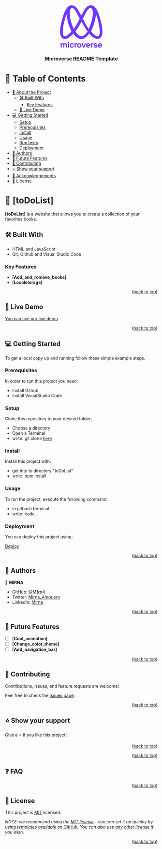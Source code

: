 <a name="readme-top"></a>

<!--
HOW TO USE:
This is an example of how you may give instructions on setting up your project locally.

Modify this file to match your project and remove sections that don't apply.

REQUIRED SECTIONS:
- Table of Contents
- About the Project
  - Built With
  - Live Demo
- Getting Started
- Authors
- Future Features
- Contributing
- Show your support
- Acknowledgements
- License

After you're finished please remove all the comments and instructions!
-->

<div align="center">

  <img src="murple_logo.png" alt="logo" width="140"  height="auto" />
  <br/>

  <h3><b>Microverse README Template</b></h3>

</div>

<!-- TABLE OF CONTENTS -->

# 📗 Table of Contents

- [📖 About the Project](#about-project)
  - [🛠 Built With](#built-with)
    - [Key Features](#key-features)
  - [🚀 Live Demo](#live-demo)
- [💻 Getting Started](#getting-started)
  - [Setup](#setup)
  - [Prerequisites](#prerequisites)
  - [Install](#install)
  - [Usage](#usage)
  - [Run tests](#run-tests)
  - [Deployment](#triangular_flag_on_post-deployment)
- [👥 Authors](#authors)
- [🔭 Future Features](#future-features)
- [🤝 Contributing](#contributing)
- [⭐️ Show your support](#support)
- [🙏 Acknowledgements](#acknowledgements)
- [📝 License](#license)

<!-- PROJECT DESCRIPTION -->

# 📖 [toDoList] <a name="about-project"></a>

**[toDoList]** is a website that allows you to create a collection of your favorites books.

## 🛠 Built With <a name="built-with"></a>

- HTML and JavaScript
- Git, Github and Visual Studio Code

<!-- Features -->

### Key Features <a name="key-features"></a>

- **[Add_and_romeve_books]**
- **[Localstorage]**

<p align="right">(<a href="#readme-top">back to top</a>)</p>

<!-- LIVE DEMO -->

## 🚀 Live Demo <a name="live-demo"></a>

[You can see our live demo](https://m1rn4.github.io/toDoList/dist/)

<p align="right">(<a href="#readme-top">back to top</a>)</p>

<!-- GETTING STARTED -->

## 💻 Getting Started <a name="getting-started"></a>

To get a local copy up and running follow these simple example steps.

### Prerequisites

In order to run this project you need:

- Install Github
- Install VisualStudio Code

### Setup

Clone this repository to your desired folder:

- Choose a directory
- Open a Terminal
- write: git clone [here](https://github.com/M1rn4/toDoList.git)

### Install

Install this project with:

- get into to directory "toDoList"
- write: npm install

### Usage

To run the project, execute the following command:

- In gitbash terminal
- write: code .

### Deployment

You can deploy this project using:

[Deploy]([https://m1rn4.github.io/toDoList/src](https://m1rn4.github.io/toDoList/dist/))

<p align="right">(<a href="#readme-top">back to top</a>)</p>

<!-- AUTHORS -->

## 👥 Authors <a name="authors"></a>

👤 **MIRNA**

- GitHub: [@M1rn4](https://github.com/M1rn4)
- Twitter: [Mirna_Ampuero](https://twitter.com/_AmpueroMirna)
- LinkedIn: [Mirna](https://www.linkedin.com/in/mirna-ampuero-caro/)

<p align="right">(<a href="#readme-top">back to top</a>)</p>

<!-- FUTURE FEATURES -->

## 🔭 Future Features <a name="future-features"></a>

- [ ] **[Cool_animation]**
- [ ] **[Change_color_theme]**
- [ ] **[Add_navigation_bar]**

<p align="right">(<a href="#readme-top">back to top</a>)</p>

<!-- CONTRIBUTING -->

## 🤝 Contributing <a name="contributing"></a>

Contributions, issues, and feature requests are welcome!

Feel free to check the [issues page](https://github.com/M1rn4/toDoList/issues).

<p align="right">(<a href="#readme-top">back to top</a>)</p>

<!-- SUPPORT -->

## ⭐️ Show your support <a name="support"></a>

Give a ⭐️ if you like this project!

<p align="right">(<a href="#readme-top">back to top</a>)</p>

<!-- ACKNOWLEDGEMENTS -->

<p align="right">(<a href="#readme-top">back to top</a>)</p>

<!-- FAQ (optional) -->

## ❓ FAQ <a name="faq"></a>

<p align="right">(<a href="#readme-top">back to top</a>)</p>

<!-- LICENSE -->

## 📝 License <a name="license"></a>

This project is [MIT](./LICENSE) licensed.

_NOTE: we recommend using the [MIT license](https://choosealicense.com/licenses/mit/) - you can set it up quickly by [using templates available on GitHub](https://docs.github.com/en/communities/setting-up-your-project-for-healthy-contributions/adding-a-license-to-a-repository). You can also use [any other license](https://choosealicense.com/licenses/) if you wish._

<p align="right">(<a href="#readme-top">back to top</a>)</p>
